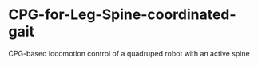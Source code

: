 # CPG-for-Leg-Spine-coordinated-gait
CPG-based locomotion control of a quadruped robot with an active spine
